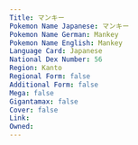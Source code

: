 ```yaml
---
﻿Title: マンキー
Pokemon Name Japanese: マンキー
Pokemon Name German: Mankey
Pokemon Name English: Mankey
Language Card: Japanese
National Dex Number: 56
Region: Kanto
Regional Form: false
Additional Form: false
Mega: false
Gigantamax: false
Cover: false
Link: 
Owned: 
---
```

